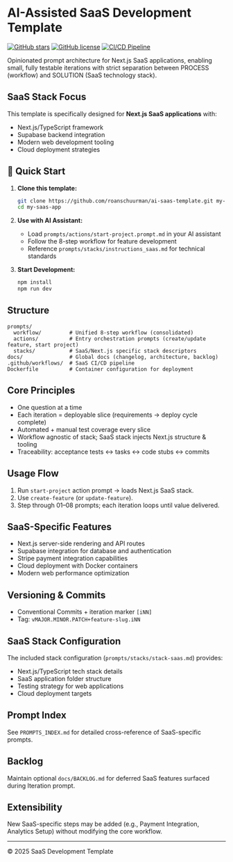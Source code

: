 # AI-Assisted SaaS Development Template

[![GitHub stars](https://img.shields.io/github/stars/roanschuurman/ai-saas-template?style=for-the-badge)](https://github.com/roanschuurman/ai-saas-template/stargazers)
[![GitHub license](https://img.shields.io/github/license/roanschuurman/ai-saas-template?style=for-the-badge)](https://github.com/roanschuurman/ai-saas-template/blob/main/LICENSE)
[![CI/CD Pipeline](https://img.shields.io/github/actions/workflow/status/roanschuurman/ai-saas-template/saas-ci.yml?style=for-the-badge&label=CI%2FCD)](https://github.com/roanschuurman/ai-saas-template/actions)

Opinionated prompt architecture for Next.js SaaS applications, enabling small, fully testable iterations with strict separation between PROCESS (workflow) and SOLUTION (SaaS technology stack).

## SaaS Stack Focus

This template is specifically designed for **Next.js SaaS applications** with:
- Next.js/TypeScript framework
- Supabase backend integration
- Modern web development tooling
- Cloud deployment strategies

## 🚀 Quick Start

1. **Clone this template:**
   ```bash
   git clone https://github.com/roanschuurman/ai-saas-template.git my-saas-app
   cd my-saas-app
   ```

2. **Use with AI Assistant:**
   - Load `prompts/actions/start-project.prompt.md` in your AI assistant
   - Follow the 8-step workflow for feature development
   - Reference `prompts/stacks/instructions_saas.md` for technical standards

3. **Start Development:**
   ```bash
   npm install
   npm run dev
   ```

## Structure

```
prompts/
  workflow/         # Unified 8-step workflow (consolidated)
  actions/          # Entry orchestration prompts (create/update feature, start project)
  stacks/           # SaaS/Next.js specific stack descriptors
docs/               # Global docs (changelog, architecture, backlog)
.github/workflows/  # SaaS CI/CD pipeline
Dockerfile          # Container configuration for deployment
```

## Core Principles
- One question at a time
- Each iteration = deployable slice (requirements → deploy cycle complete)
- Automated + manual test coverage every slice
- Workflow agnostic of stack; SaaS stack injects Next.js structure & tooling
- Traceability: acceptance tests ↔ tasks ↔ code stubs ↔ commits

## Usage Flow
1. Run `start-project` action prompt → loads Next.js SaaS stack.
2. Use `create-feature` (or `update-feature`).
3. Step through 01–08 prompts; each iteration loops until value delivered.

## SaaS-Specific Features
- Next.js server-side rendering and API routes
- Supabase integration for database and authentication
- Stripe payment integration capabilities
- Cloud deployment with Docker containers
- Modern web performance optimization

## Versioning & Commits
- Conventional Commits + iteration marker `[iNN]`
- Tag: `vMAJOR.MINOR.PATCH+feature-slug.iNN`

## SaaS Stack Configuration
The included stack configuration (`prompts/stacks/stack-saas.md`) provides:
- Next.js/TypeScript tech stack details
- SaaS application folder structure
- Testing strategy for web applications
- Cloud deployment targets

## Prompt Index
See `PROMPTS_INDEX.md` for detailed cross-reference of SaaS-specific prompts.

## Backlog
Maintain optional `docs/BACKLOG.md` for deferred SaaS features surfaced during Iteration prompt.

## Extensibility
New SaaS-specific steps may be added (e.g., Payment Integration, Analytics Setup) without modifying the core workflow.

---
© 2025 SaaS Development Template
